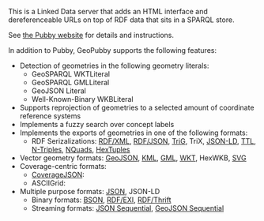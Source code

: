 This is a Linked Data server that adds an HTML interface and
dereferenceable URLs on top of RDF data that sits in a SPARQL
store.

See [the Pubby website](http://www4.wiwiss.fu-berlin.de/pubby/)
for details and instructions.

In addition to Pubby, GeoPubby supports the following features:

* Detection of geometries in the following geometry literals:
  * GeoSPARQL WKTLiteral
  * GeoSPARQL GMLLiteral
  * GeoJSON Literal
  * Well-Known-Binary WKBLiteral
* Supports reprojection of geometries to a selected amount of coordinate reference systems
* Implements a fuzzy search over concept labels 
* Implements the exports of geometries in one of the following formats:
  * RDF Serizalizations: [RDF/XML](https://www.w3.org/TR/rdf-syntax-grammar/), [RDF/JSON](https://www.w3.org/TR/rdf-json/), [TriG](https://www.w3.org/TR/trig/), TriX, [JSON-LD](https://json-ld.org/spec/latest/json-ld/), [TTL](https://www.w3.org/TR/turtle/), [N-Triples](https://www.w3.org/TR/n-triples/), [NQuads](https://www.w3.org/TR/n-quads/), [HexTuples](https://github.com/ontola/hextuples)
 * Vector geometry formats: [GeoJSON](https://geojson.org/), [KML](https://www.ogc.org/standards/kml/), [GML](https://www.ogc.org/standards/gml), [WKT](https://www.ogc.org/standards/sfa), HexWKB, [SVG](https://www.w3.org/Graphics/SVG/)
 * Coverage-centric formats:
    * [CoverageJSON](https://covjson.org):
    * ASCIIGrid:
* Multiple purpose formats: [JSON](https://www.json.org/json-en.html), JSON-LD
  * Binary formats: [BSON](http://bsonspec.org/), [RDF/EXI](https://www.w3.org/TR/exi/), [RDF/Thrift](https://afs.github.io/rdf-thrift/)
  * Streaming formats: [JSON Sequential](https://tools.ietf.org/html/rfc7464), [GeoJSON Sequential](https://github.com/geojson/geojson-text-sequences)

